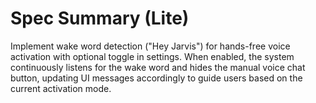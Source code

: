 # Spec Summary (Lite)

Implement wake word detection ("Hey Jarvis") for hands-free voice activation with optional toggle in settings. When enabled, the system continuously listens for the wake word and hides the manual voice chat button, updating UI messages accordingly to guide users based on the current activation mode.